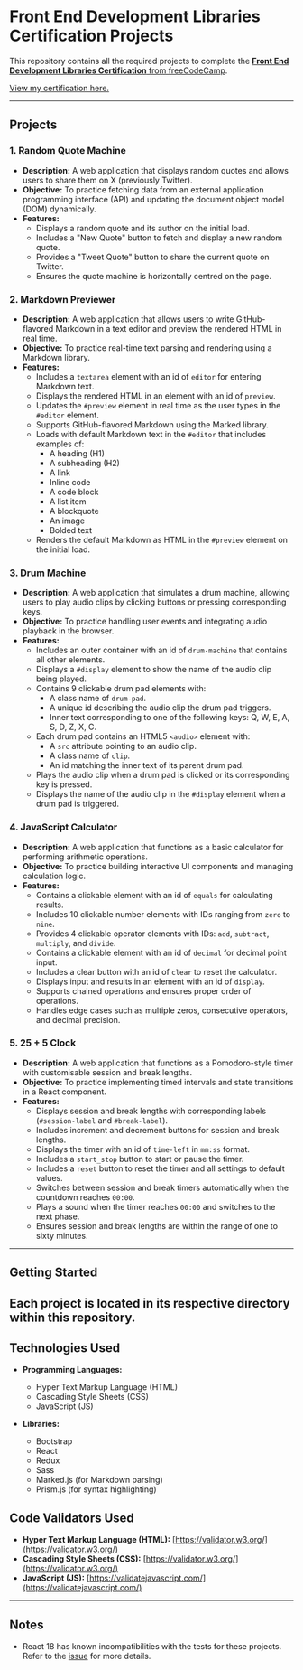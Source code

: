 # Front End Development Libraries Certification Projects

This repository contains all the required projects to complete the [**Front End Development Libraries Certification** from freeCodeCamp](https://www.freecodecamp.org/learn/front-end-development-libraries/).

[View my certification here.](https://www.freecodecamp.org/certification/-SirLancelot/front-end-development-libraries)

---

## Projects

### 1. Random Quote Machine
- **Description:** A web application that displays random quotes and allows users to share them on X (previously Twitter).  
- **Objective:** To practice fetching data from an external application programming interface (API) and updating the document object model (DOM) dynamically.  
- **Features:**
  - Displays a random quote and its author on the initial load.  
  - Includes a "New Quote" button to fetch and display a new random quote.  
  - Provides a "Tweet Quote" button to share the current quote on Twitter.  
  - Ensures the quote machine is horizontally centred on the page.  

### 2. Markdown Previewer
- **Description:** A web application that allows users to write GitHub-flavored Markdown in a text editor and preview the rendered HTML in real time.  
- **Objective:** To practice real-time text parsing and rendering using a Markdown library.  
- **Features:**
  - Includes a `textarea` element with an id of `editor` for entering Markdown text.  
  - Displays the rendered HTML in an element with an id of `preview`.  
  - Updates the `#preview` element in real time as the user types in the `#editor` element.  
  - Supports GitHub-flavored Markdown using the Marked library.  
  - Loads with default Markdown text in the `#editor` that includes examples of:
    - A heading (H1)  
    - A subheading (H2)  
    - A link  
    - Inline code  
    - A code block  
    - A list item  
    - A blockquote  
    - An image  
    - Bolded text  
  - Renders the default Markdown as HTML in the `#preview` element on the initial load.  

### 3. Drum Machine
- **Description:** A web application that simulates a drum machine, allowing users to play audio clips by clicking buttons or pressing corresponding keys.  
- **Objective:** To practice handling user events and integrating audio playback in the browser.  
- **Features:**
  - Includes an outer container with an id of `drum-machine` that contains all other elements.  
  - Displays a `#display` element to show the name of the audio clip being played.  
  - Contains 9 clickable drum pad elements with:
    - A class name of `drum-pad`.  
    - A unique id describing the audio clip the drum pad triggers.  
    - Inner text corresponding to one of the following keys: Q, W, E, A, S, D, Z, X, C.  
  - Each drum pad contains an HTML5 `<audio>` element with:
    - A `src` attribute pointing to an audio clip.  
    - A class name of `clip`.  
    - An id matching the inner text of its parent drum pad.  
  - Plays the audio clip when a drum pad is clicked or its corresponding key is pressed.  
  - Displays the name of the audio clip in the `#display` element when a drum pad is triggered.  

### 4. JavaScript Calculator
- **Description:** A web application that functions as a basic calculator for performing arithmetic operations.  
- **Objective:** To practice building interactive UI components and managing calculation logic.  
- **Features:**
  - Contains a clickable element with an id of `equals` for calculating results.  
  - Includes 10 clickable number elements with IDs ranging from `zero` to `nine`.  
  - Provides 4 clickable operator elements with IDs: `add`, `subtract`, `multiply`, and `divide`.  
  - Contains a clickable element with an id of `decimal` for decimal point input.  
  - Includes a clear button with an id of `clear` to reset the calculator.  
  - Displays input and results in an element with an id of `display`.  
  - Supports chained operations and ensures proper order of operations.  
  - Handles edge cases such as multiple zeros, consecutive operators, and decimal precision.  

### 5. 25 + 5 Clock
- **Description:** A web application that functions as a Pomodoro-style timer with customisable session and break lengths.  
- **Objective:** To practice implementing timed intervals and state transitions in a React component.  
- **Features:**
  - Displays session and break lengths with corresponding labels (`#session-label` and `#break-label`).  
  - Includes increment and decrement buttons for session and break lengths.  
  - Displays the timer with an id of `time-left` in `mm:ss` format.  
  - Includes a `start_stop` button to start or pause the timer.  
  - Includes a `reset` button to reset the timer and all settings to default values.  
  - Switches between session and break timers automatically when the countdown reaches `00:00`.  
  - Plays a sound when the timer reaches `00:00` and switches to the next phase.  
  - Ensures session and break lengths are within the range of one to sixty minutes.  

---

## Getting Started

Each project is located in its respective directory within this repository.
---

## Technologies Used

- **Programming Languages:**
  - Hyper Text Markup Language (HTML)  
  - Cascading Style Sheets (CSS)  
  - JavaScript (JS)  

- **Libraries:**
  - Bootstrap  
  - React  
  - Redux  
  - Sass  
  - Marked.js (for Markdown parsing)  
  - Prism.js (for syntax highlighting)  

## Code Validators Used
- **Hyper Text Markup Language (HTML):** [https://validator.w3.org/](https://validator.w3.org/)  
- **Cascading Style Sheets (CSS):** [https://validator.w3.org/](https://validator.w3.org/)  
- **JavaScript (JS):** [https://validatejavascript.com/](https://validatejavascript.com/)  

---

## Notes

- React 18 has known incompatibilities with the tests for these projects. Refer to the [issue](https://github.com/freeCodeCamp/freeCodeCamp/issues) for more details. 
